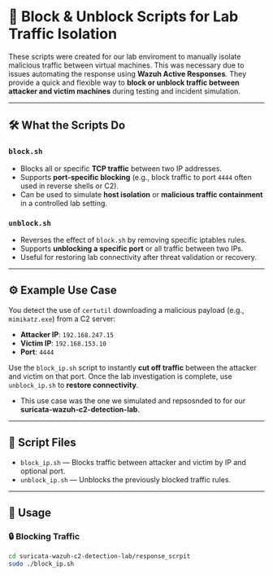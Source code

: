 # 🔐 Block & Unblock Scripts for Lab Traffic Isolation

These scripts were created for our lab enviroment to manually isolate malicious traffic between virtual machines. This was necessary due to issues automating the response using **Wazuh Active Responses**. They provide a quick and flexible way to **block or unblock traffic between attacker and victim machines** during testing and incident simulation.

---

## 🛠️ What the Scripts Do

### `block.sh`
- Blocks all or specific **TCP traffic** between two IP addresses.
- Supports **port-specific blocking** (e.g., block traffic to port `4444` often used in reverse shells or C2).
- Can be used to simulate **host isolation** or **malicious traffic containment** in a controlled lab setting.

### `unblock.sh`
- Reverses the effect of `block.sh` by removing specific iptables rules.
- Supports **unblocking a specific port** or all traffic between two IPs.
- Useful for restoring lab connectivity after threat validation or recovery.

---

## ⚙️ Example Use Case 

You detect the use of `certutil` downloading a malicious payload (e.g., `mimikatz.exe`) from a C2 server:

- **Attacker IP**: `192.168.247.15`  
- **Victim IP**: `192.168.153.10`  
- **Port**: `4444`

Use the `block_ip.sh` script to instantly **cut off traffic** between the attacker and victim on that port. Once the lab investigation is complete, use `unblock_ip.sh` to **restore connectivity**.

- This use case was the one we simulated and repsosnded to for our **suricata-wazuh-c2-detection-lab**.  
---

## 📂 Script Files

- `block_ip.sh` — Blocks traffic between attacker and victim by IP and optional port.
- `unblock_ip.sh` — Unblocks the previously blocked traffic rules.

---

## 🚀 Usage

### 🔒 Blocking Traffic

```bash
cd suricata-wazuh-c2-detection-lab/response_scrpit 
sudo ./block_ip.sh

